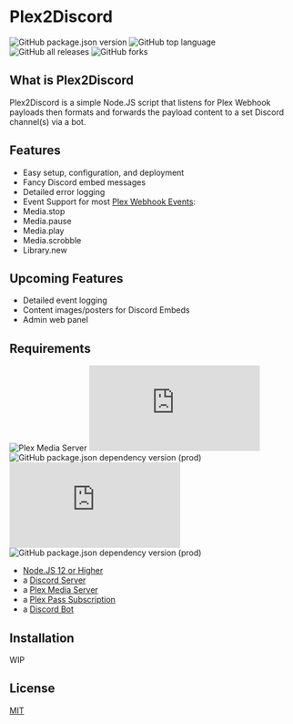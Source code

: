 Plex2Discord
===============
![GitHub package.json version](https://img.shields.io/github/package-json/v/mixerrules/Plex2Discord?style=plastic) ![GitHub top language](https://img.shields.io/github/languages/top/mixerrules/Plex2Discord?style=plastic) ![GitHub all releases](https://img.shields.io/github/downloads/mixerrules/Plex2Discord/total?label=Downloads&style=plastic) ![GitHub forks](https://img.shields.io/github/forks/mixerrules/Plex2Discord?color=green&style=plastic)

## What is Plex2Discord
Plex2Discord is a simple Node.JS script that listens for Plex Webhook payloads then formats and forwards the payload content to a set Discord channel(s) via a bot.

## Features
* Easy setup, configuration, and deployment
* Fancy Discord embed messages
* Detailed error logging
* Event Support for most [Plex Webhook Events](https://support.plex.tv/articles/115002267687-webhooks/#toc-1):
 * Media.stop
 * Media.pause
 * Media.play
 * Media.scrobble
 * Library.new

## Upcoming Features
* Detailed event logging
* Content images/posters for Discord Embeds
* Admin web panel

## Requirements
![Plex Media Server](https://img.shields.io/badge/Plex%20Media%20Server-v1.3.4%20%26%20Up-brightgreen?style=plastic) ![node-current](https://img.shields.io/node/v/discord.js?label=Node.JS&style=plastic) ![GitHub package.json dependency version (prod)](https://img.shields.io/github/package-json/dependency-version/mixerrules/Plex2Discord/express?style=plastic) ![GitHub package.json dependency version (prod)](https://img.shields.io/github/package-json/dependency-version/mixerrules/Plex2Discord/discord.js?style=plastic) ![GitHub package.json dependency version (prod)](https://img.shields.io/github/package-json/dependency-version/mixerrules/Plex2Discord/busboy?style=plastic)

* [Node.JS 12 or Higher](https://nodejs.org/en/download/)
* a [Discord Server](https://support.discord.com/hc/en-us/articles/204849977-How-do-I-create-a-server-)
* a [Plex Media Server](https://www.plex.tv/media-server-downloads/#plex-media-server)
* a [Plex Pass Subscription](https://www.plex.tv/plex-pass/)
* a [Discord Bot](https://discordjs.guide/preparations/setting-up-a-bot-application.html#creating-your-bot)


## Installation
WIP

## License
[MIT](https://github.com/mixerrules/Plex2Discord/blob/main/LICENSE)
